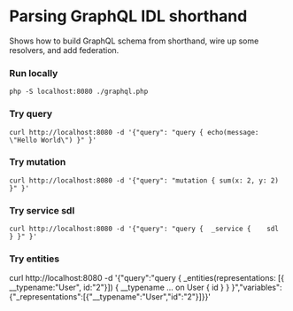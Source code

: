 # Parsing GraphQL IDL shorthand

Shows how to build GraphQL schema from shorthand, wire up some resolvers, and add federation.

### Run locally
```
php -S localhost:8080 ./graphql.php
```

### Try query
```
curl http://localhost:8080 -d '{"query": "query { echo(message: \"Hello World\") }" }'
```

### Try mutation
```
curl http://localhost:8080 -d '{"query": "mutation { sum(x: 2, y: 2) }" }'
```

### Try service sdl
```
curl http://localhost:8080 -d '{"query": "query {  _service {    sdl  } }" }'
```

### Try entities
curl http://localhost:8080 -d '{"query":"query { _entities(representations: [{ __typename:\"User\", id:\"2\"}]) { __typename ... on User { id } } }","variables":{"_representations":[{"__typename":"User","id":"2"}]}}'
